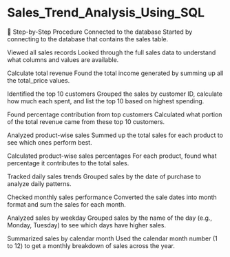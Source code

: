 # Sales_Trend_Analysis_Using_SQL
📘 Step-by-Step Procedure
Connected to the database
Started by connecting to the database that contains the sales table.

Viewed all sales records
Looked through the full sales data to understand what columns and values are available.

Calculate total revenue
Found the total income generated by summing up all the total_price values.

Identified the top 10 customers
Grouped the sales by customer ID, calculate how much each spent, and list the top 10 based on highest spending.

Found percentage contribution from top customers
Calculated what portion of the total revenue came from these top 10 customers.

Analyzed product-wise sales
Summed up the total sales for each product to see which ones perform best.

Calculated product-wise sales percentages
For each product, found what percentage it contributes to the total sales.

Tracked daily sales trends
Grouped sales by the date of purchase to analyze daily patterns.

Checked monthly sales performance
Converted the sale dates into month format and sum the sales for each month.

Analyzed sales by weekday
Grouped sales by the name of the day (e.g., Monday, Tuesday) to see which days have higher sales.

Summarized sales by calendar month
Used the calendar month number (1 to 12) to get a monthly breakdown of sales across the year.
